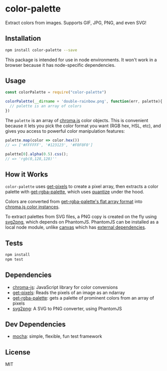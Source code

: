 # color-palette

Extract colors from images. Supports GIF, JPG, PNG, and even SVG!

## Installation

```sh
npm install color-palette --save
```

This package is intended for use in node environments. It won't work in a browser because it has node-specific dependencies.

## Usage

```js
const colorPalette = require("color-palette")

colorPalette(__dirname + 'double-rainbow.png', function(err, palette){
  // palette is an array of colors
})
```

The `palette` is an array of [chroma.js](http://gka.github.io/chroma.js) color objects. This is convenient because it lets you pick the color format you want (RGB hex, HSL, etc), and gives you access to powerful color manipulation features:

```js
palette.map(color => color.hex())
// => ['#FFFFFF', '#123123', '#F0F0F0']

palette[0].alpha(0.5).css();
// => 'rgb(0,128,128)''
```

## How it Works

`color-palette` uses [get-pixels](https://npm.im/get-pixels) to create a pixel array, then extracts a color palette with [get-rgba-palette](https://npm.im/get-rgba-palette), which uses [quantize](https://www.npmjs.com/package/quantize) under the hood.

Colors are converted from [get-rgba-palette's flat array format](https://github.com/mattdesl/get-rgba-palette#palettepixels-count-quality-filter) into [chroma.js color instances](http://gka.github.io/chroma.js/).

To extract palettes from SVG files, a PNG copy is created on the fly using [svg2png](https://npm.im/svg2png), which depends on PhantomJS. PhantomJS can be installed as a local node module, unlike [canvas](https://npm.im/canvas) which has [external dependencies](https://github.com/Automattic/node-canvas#installation).

## Tests

```sh
npm install
npm test
```

## Dependencies

- [chroma-js](https://github.com/gka/chroma.js): JavaScript library for color conversions
- [get-pixels](https://github.com/scijs/get-pixels): Reads the pixels of an image as an ndarray
- [get-rgba-palette](https://github.com/mattdesl/get-rgba-palette): gets a palette of prominent colors from an array of pixels
- [svg2png](https://github.com/domenic/svg2png): A SVG to PNG converter, using PhantomJS

## Dev Dependencies

- [mocha](https://github.com/mochajs/mocha): simple, flexible, fun test framework


## License

MIT
